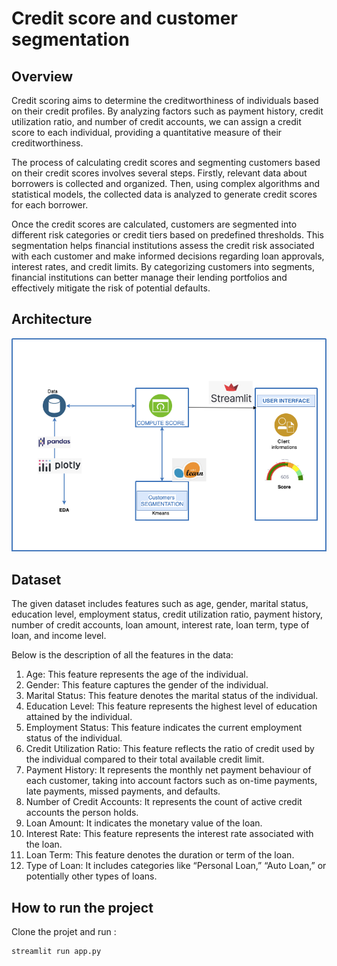 # Credit score and customer segmentation

## Overview

Credit scoring aims to determine the creditworthiness of individuals based on their credit profiles. By analyzing factors such as payment history, credit utilization ratio, and number of credit accounts, we can assign a credit score to each individual, providing a quantitative measure of their creditworthiness.

The process of calculating credit scores and segmenting customers based on their credit scores involves several steps. Firstly, relevant data about borrowers is collected and organized. Then, using complex algorithms and statistical models, the collected data is analyzed to generate credit scores for each borrower.

Once the credit scores are calculated, customers are segmented into different risk categories or credit tiers based on predefined thresholds.
This segmentation helps financial institutions assess the credit risk associated with each customer and make informed decisions regarding loan approvals, interest rates, and credit limits. By categorizing customers into segments, financial institutions can better manage their lending portfolios and effectively mitigate the risk of potential defaults.

## Architecture

![Architecture](data/scoring_archi.png)

## Dataset

The given dataset includes features such as age, gender, marital status, education level, employment status, credit utilization ratio, payment history, number of credit accounts, loan amount, interest rate, loan term, type of loan, and income level.

Below is the description of all the features in the data:

1. Age: This feature represents the age of the individual.
2. Gender: This feature captures the gender of the individual.
3. Marital Status: This feature denotes the marital status of the individual.
4. Education Level: This feature represents the highest level of education attained by the individual.
5. Employment Status: This feature indicates the current employment status of the individual.
6. Credit Utilization Ratio: This feature reflects the ratio of credit used by the individual compared to their total available credit limit.
7. Payment History: It represents the monthly net payment behaviour of each customer, taking into account factors such as on-time payments, late payments, missed payments, and defaults.
8. Number of Credit Accounts: It represents the count of active credit accounts the person holds.
9. Loan Amount: It indicates the monetary value of the loan.
10. Interest Rate: This feature represents the interest rate associated with the loan.
11. Loan Term: This feature denotes the duration or term of the loan.
12. Type of Loan: It includes categories like “Personal Loan,” “Auto Loan,” or potentially other types of loans.

## How to run the project

Clone the projet and run :

```bash
streamlit run app.py
```
